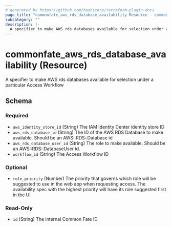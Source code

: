 ```yaml
---
# generated by https://github.com/hashicorp/terraform-plugin-docs
page_title: "commonfate_aws_rds_database_availability Resource - commonfate"
subcategory: ""
description: |-
  A specifier to make AWS rds databases available for selection under a particular Access Workflow
---
```


# commonfate_aws_rds_database_availability (Resource)

A specifier to make AWS rds databases available for selection under a particular Access Workflow



<!-- schema generated by tfplugindocs -->
## Schema

### Required

- `aws_identity_store_id` (String) The IAM Identity Center identity store ID
- `aws_rds_database_id` (String) The ID of the AWS RDS Database to make available. Should be an AWS::RDS::Database id
- `aws_rds_database_user_id` (String) The role to make available. Should be an AWS::RDS::DatabaseUser id.
- `workflow_id` (String) The Access Workflow ID

### Optional

- `role_priority` (Number) The priority that governs which role will be suggested to use in the web app when requesting access. The availability spec with the highest priority will have its role suggested first in the UI

### Read-Only

- `id` (String) The internal Common Fate ID


